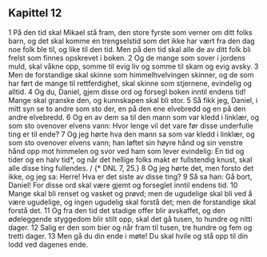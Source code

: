## Kapittel 12

1 På den tid skal Mikael stå fram, den store fyrste som verner om ditt folks barn, og det skal komme en trengselstid som det ikke har vært fra den dag noe folk ble til, og like til den tid. Men på den tid skal alle de av ditt folk bli frelst som finnes opskrevet i boken.
2 Og de mange som sover i jordens muld, skal våkne opp, somme til evig liv og somme til skam og evig avsky.
3 Men de forstandige skal skinne som himmelhvelvingen skinner, og de som har ført de mange til rettferdighet, skal skinne som stjernene, evindelig og alltid.
4 Og du, Daniel, gjem disse ord og forsegl boken inntil endens tid! Mange skal granske den, og kunnskapen skal bli stor.
5 Så fikk jeg, Daniel, i mitt syn se to andre som sto der, en på den ene elvebredd og en på den andre elvebredd.
6 Og en av dem sa til den mann som var kledd i linklær, og som sto ovenover elvens vann: Hvor lenge vil det vare før disse underfulle ting er til ende?
7 Og jeg hørte hva den mann sa som var kledd i linklær, og som sto ovenover elvens vann; han løftet sin høyre hånd og sin venstre hånd opp mot himmelen og svor ved ham som lever evindelig: En tid og tider og en halv tid*, og når det hellige folks makt er fullstendig knust, skal alle disse ting fullendes. / {* DNL 7, 25.}
8 Og jeg hørte det, men forsto det ikke, og jeg sa: Herre! Hva er det siste av disse ting?
9 Så sa han: Gå bort, Daniel! For disse ord skal være gjemt og forseglet inntil endens tid.
10 Mange skal bli renset og vasket og prøvd; men de ugudelige skal bli ved å være ugudelige, og ingen ugudelig skal forstå det; men de forstandige skal forstå det.
11 Og fra den tid det stadige offer blir avskaffet, og den ødeleggende styggedom blir stilt opp, skal det gå tusen, to hundre og nitti dager.
12 Salig er den som bier og når fram til tusen, tre hundre og fem og tretti dager.
13 Men gå du din ende i møte! Du skal hvile og stå opp til din lodd ved dagenes ende.
